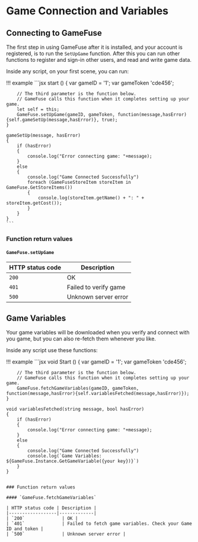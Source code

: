 # Game Connection and Variables

## Connecting to GameFuse

The first step in using GameFuse after it is installed, and your account is
registered, is to run the `SetUpGame` function. After this you can run other
functions to register and sign-in other users, and read and write game data.

Inside any script, on your first scene, you can run:

!!! example
    ```jsx
    start ()
    {
        var gameID = '1';
        var gameToken 'cde456';

        // The third parameter is the function below.
        // GameFuse calls this function when it completes setting up your game.
        let self = this;
        GameFuse.setUpGame(gameID, gameToken, function(message,hasError){self.gameSetUp(message,hasError)}, true);
    }

    gameSetUp(message, hasError)
    {
        if (hasError)
        {
            console.log("Error connecting game: "+message);
        }
        else
        {
            console.log("Game Connected Successfully")
            foreach (GameFuseStoreItem storeItem in GameFuse.GetStoreItems())
            {
                console.log(storeItem.getName() + ": " + storeItem.getCost());
            }
        }
    }
    ```

### Function return values

#### `GameFuse.setUpGame`

| HTTP status code | Description |
|------------------|-------------|
| `200`            | OK |
| `401`            | Failed to verify game |
| `500`            | Unknown server error |

## Game Variables

Your game variables will be downloaded when you verify and connect with you
game, but you can also re-fetch them whenever you like.

Inside any script use these functions:

!!! example
    ```jsx
    void Start ()
    {
        var gameID = '1';
        var gameToken 'cde456';

        // The third parameter is the function below.
        // GameFuse calls this function when it completes setting up your game.
        GameFuse.fetchGameVariables(gameID, gameToken, function(message,hasError){self.variablesFetched(message,hasError)});
    }

    void variablesFetched(string message, bool hasError)
    {
        if (hasError)
        {
            console.log("Error connecting game: "+message);
        }
        else
        {
            console.log("Game Connected Successfully")
            console.log(`Game Variables: ${GameFuse.Instance.GetGameVariable({your key})}`)
        }
    }
```

### Function return values

#### `GameFuse.fetchGameVariables`

| HTTP status code | Description |
|------------------|-------------|
| `200`              | OK |
| `401`              | Failed to fetch game variables. Check your Game ID and token |
| `500`              | Unknown server error |

